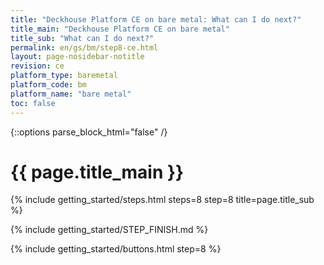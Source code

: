 ```yaml
---
title: "Deckhouse Platform CE on bare metal: What can I do next?"
title_main: "Deckhouse Platform CE on bare metal"
title_sub: "What can I do next?"
permalink: en/gs/bm/step8-ce.html
layout: page-nosidebar-notitle
revision: ce
platform_type: baremetal
platform_code: bm
platform_name: "bare metal"
toc: false
---
```


<link rel="stylesheet" type="text/css" href='{{ assets["getting-started.css"].digest_path }}' />

{::options parse_block_html="false" /}

<h1 class="docs__title">{{ page.title_main }}</h1>
{% include getting_started/steps.html steps=8 step=8 title=page.title_sub %}

{% include getting_started/STEP_FINISH.md %}

{% include getting_started/buttons.html step=8 %}

